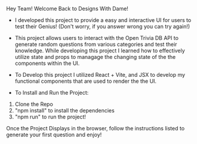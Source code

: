 Hey Team! Welcome Back to Designs With Dame!

 - I developed this project to provide a easy and interactive UI for users to test their Genius! (Don't worry, if you answer wrong you can try again!)

 - This project allows users to interact with the Open Trivia DB API to generate random questions from various categories and test their knowledge. While developing this project I learned how to effectively utilize state and props to managage the changing state of the the components within the UI.  

- To Develop this project I utilized React + Vite, and JSX to develop my functional components that are used to render the the UI. 

- To Install and Run the Project: 
1. Clone the Repo 
2. "npm install" to install the dependencies 
3. "npm run" to run the project! 

Once the Project Displays in the browser, follow the instructions listed to generate your first question and enjoy! 

